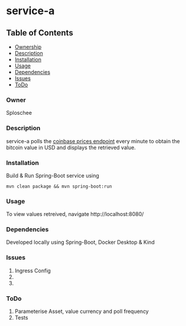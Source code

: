 # service-a

## Table of Contents
* [Ownership](#owner)
* [Description](#Description)
* [Installation](#Installation)
* [Usage](#Usage)
* [Dependencies](#Dependencies)
* [Issues](#Issues)
* [ToDo](#ToDo)


### Owner
Sploschee

### Description

service-a polls the [coinbase prices endpoint](https://developers.coinbase.com/docs/wallet/guides/price-data) every minute to obtain the bitcoin value in USD and displays the retrieved value.

### Installation

Build & Run Spring-Boot service using 

`mvn clean package && mvn spring-boot:run`

### Usage
To view values retreived, navigate http://localhost:8080/

### Dependencies
Developed locally using Spring-Boot, Docker Desktop & Kind

### Issues
1.  Ingress Config
2.
3.

### ToDo
1. Parameterise Asset, value currency and poll frequency
2. Tests
